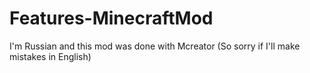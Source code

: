 # Features-MinecraftMod
I'm Russian and this mod was done with Mcreator (So sorry if I'll make mistakes in English)
